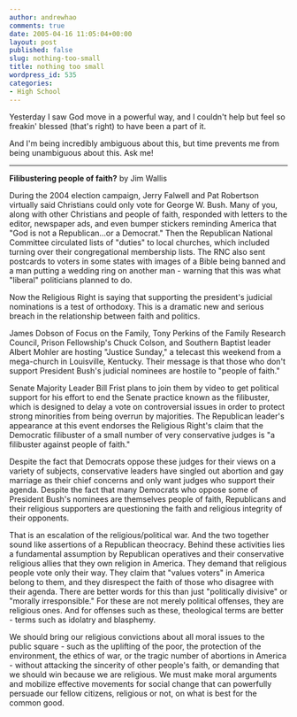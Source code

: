 ```yaml
---
author: andrewhao
comments: true
date: 2005-04-16 11:05:04+00:00
layout: post
published: false
slug: nothing-too-small
title: nothing too small
wordpress_id: 535
categories:
- High School
---
```


Yesterday I saw God move in a powerful way, and I couldn't help but feel so freakin' blessed (that's right) to have been a part of it.

And I'm being incredibly ambiguous about this, but time prevents me from being unambiguous about this. Ask me!

__________________________________
**Filibustering people of faith?**
by Jim Wallis

During the 2004 election campaign, Jerry Falwell and Pat Robertson virtually said Christians could only vote for George W. Bush. Many of you, along with other Christians and people of faith, responded with letters to the editor, newspaper ads, and even bumper stickers reminding America that "God is not a Republican...or a Democrat." Then the Republican National Committee circulated lists of "duties" to local churches, which included turning over their congregational membership lists. The RNC also sent postcards to voters in some states with images of a Bible being banned and a man putting a wedding ring on another man - warning that this was what "liberal" politicians planned to do.

Now the Religious Right is saying that supporting the president's judicial nominations is a test of orthodoxy. This is a dramatic new and serious breach in the relationship between faith and politics.

James Dobson of Focus on the Family, Tony Perkins of the Family Research Council, Prison Fellowship's Chuck Colson, and Southern Baptist leader Albert Mohler are hosting "Justice Sunday," a telecast this weekend from a mega-church in Louisville, Kentucky. Their message is that those who don't support President Bush's judicial nominees are hostile to "people of faith."

Senate Majority Leader Bill Frist plans to join them by video to get political support for his effort to end the Senate practice known as the filibuster, which is designed to delay a vote on controversial issues in order to protect strong minorities from being overrun by majorities. The Republican leader's appearance at this event endorses the Religious Right's claim that the Democratic filibuster of a small number of very conservative judges is "a filibuster against people of faith."

Despite the fact that Democrats oppose these judges for their views on a variety of subjects, conservative leaders have singled out abortion and gay marriage as their chief concerns and only want judges who support their agenda. Despite the fact that many Democrats who oppose some of President Bush's nominees are themselves people of faith, Republicans and their religious supporters are questioning the faith and religious integrity of their opponents.

That is an escalation of the religious/political war. And the two together sound like assertions of a Republican theocracy. Behind these activities lies a fundamental assumption by Republican operatives and their conservative religious allies that they own religion in America. They demand that religious people vote only their way. They claim that "values voters" in America belong to them, and they disrespect the faith of those who disagree with their agenda. There are better words for this than just "politically divisive" or "morally irresponsible." For these are not merely political offenses, they are religious ones. And for offenses such as these, theological terms are better - terms such as idolatry and blasphemy.

We should bring our religious convictions about all moral issues to the public square - such as the uplifting of the poor, the protection of the environment, the ethics of war, or the tragic number of abortions in America - without attacking the sincerity of other people's faith, or demanding that we should win because we are religious. We must make moral arguments and mobilize effective movements for social change that can powerfully persuade our fellow citizens, religious or not, on what is best for the common good.
